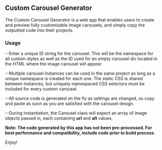## Custom Carousel Generator

The Custom Carousel Generator is a web app that enables users to create and preview fully customizable image carousels, and simply copy the outputted code into their projects.


### Usage

--Enter a unique ID string for the carousel. This will be the namespace for all custom styles as well as the ID used for an empty carousel div located in the HTML where the image carousel will appear.

--Multiple carousel instances can be used in the same project as long as a unique namespace is created for each one. The static CSS is shared between instances, but uniquely namespaced CSS selectors must be included for every custom carousel.

--All source code is generated on the fly as settings are changed, so copy and paste as soon as you are satisfied with the carousel design.

--During instantiation, the Carousel class will expect an array of image objects passed in, each containing **url** and **alt** values.

**Note: The code generated by this app has not been pre-processed. For best performance and compatibility, include code prior to build process.**

Enjoy!
